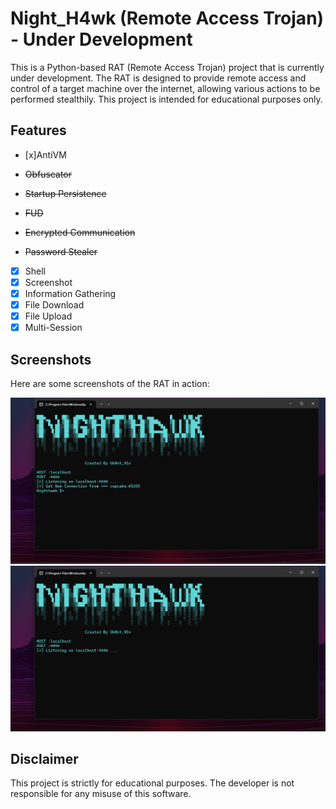 # Night_H4wk (Remote Access Trojan) - Under Development

This is a Python-based RAT (Remote Access Trojan) project that is currently under development. The RAT is designed to provide remote access and control of a target machine over the internet, allowing various actions to be performed stealthily. This project is intended for educational purposes only.

## Features

- [x]AntiVM
- <p><s>Obfuscator</s></p>
- <p><s>Startup Persistence</s></p>
- <p><s>FUD</s></p>
- <p><s>Encrypted Communication</s></p>
- <p><s>Password Stealer</s></p>
- [x] Shell
- [x] Screenshot
- [x] Information Gathering
- [x] File Download
- [x] File Upload
- [x] Multi-Session

## Screenshots

Here are some screenshots of the RAT in action:

![Screenshot 1](Screenshot1.png)
![Screenshot 2](Screenshot.png)

## Disclaimer

This project is strictly for educational purposes. The developer is not responsible for any misuse of this software.


